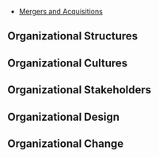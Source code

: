 - [Mergers and Acquisitions](https://www.edupristine.com/blog/mergers-acquisitions)

## Organizational Structures

## Organizational Cultures

## Organizational Stakeholders

## Organizational Design

## Organizational Change
